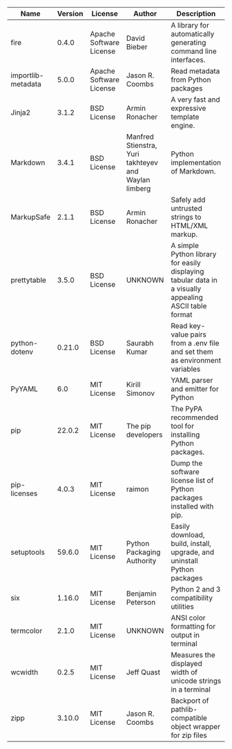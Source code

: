 | Name               | Version | License                 | Author                                               | Description                                                                                           |
|--------------------|---------|-------------------------|------------------------------------------------------|-------------------------------------------------------------------------------------------------------|
| fire               | 0.4.0   | Apache Software License | David Bieber                                         | A library for automatically generating command line interfaces.                                       |
| importlib-metadata | 5.0.0   | Apache Software License | Jason R. Coombs                                      | Read metadata from Python packages                                                                    |
| Jinja2             | 3.1.2   | BSD License             | Armin Ronacher                                       | A very fast and expressive template engine.                                                           |
| Markdown           | 3.4.1   | BSD License             | Manfred Stienstra, Yuri takhteyev and Waylan limberg | Python implementation of Markdown.                                                                    |
| MarkupSafe         | 2.1.1   | BSD License             | Armin Ronacher                                       | Safely add untrusted strings to HTML/XML markup.                                                      |
| prettytable        | 3.5.0   | BSD License             | UNKNOWN                                              | A simple Python library for easily displaying tabular data in a visually appealing ASCII table format |
| python-dotenv      | 0.21.0  | BSD License             | Saurabh Kumar                                        | Read key-value pairs from a .env file and set them as environment variables                           |
| PyYAML             | 6.0     | MIT License             | Kirill Simonov                                       | YAML parser and emitter for Python                                                                    |
| pip                | 22.0.2  | MIT License             | The pip developers                                   | The PyPA recommended tool for installing Python packages.                                             |
| pip-licenses       | 4.0.3   | MIT License             | raimon                                               | Dump the software license list of Python packages installed with pip.                                 |
| setuptools         | 59.6.0  | MIT License             | Python Packaging Authority                           | Easily download, build, install, upgrade, and uninstall Python packages                               |
| six                | 1.16.0  | MIT License             | Benjamin Peterson                                    | Python 2 and 3 compatibility utilities                                                                |
| termcolor          | 2.1.0   | MIT License             | UNKNOWN                                              | ANSI color formatting for output in terminal                                                          |
| wcwidth            | 0.2.5   | MIT License             | Jeff Quast                                           | Measures the displayed width of unicode strings in a terminal                                         |
| zipp               | 3.10.0  | MIT License             | Jason R. Coombs                                      | Backport of pathlib-compatible object wrapper for zip files                                           |